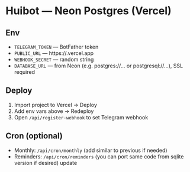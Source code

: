 
# Huibot — Neon Postgres (Vercel)

## Env
- `TELEGRAM_TOKEN` — BotFather token
- `PUBLIC_URL` — https://<project>.vercel.app
- `WEBHOOK_SECRET` — random string
- `DATABASE_URL` — from Neon (e.g. postgres://... or postgresql://...), SSL required

## Deploy
1) Import project to Vercel → Deploy
2) Add env vars above → Redeploy
3) Open `/api/register-webhook` to set Telegram webhook

## Cron (optional)
- Monthly: `/api/cron/monthly` (add similar to previous if needed)
- Reminders: `/api/cron/reminders` (you can port same code from sqlite version if desired)
update
